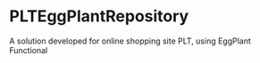 # PLTEggPlantRepository
A solution developed for online shopping site PLT, using EggPlant Functional
